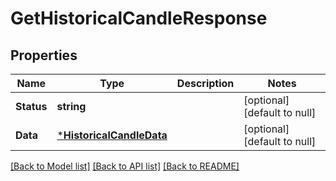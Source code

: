 # GetHistoricalCandleResponse

## Properties
Name | Type | Description | Notes
------------ | ------------- | ------------- | -------------
**Status** | **string** |  | [optional] [default to null]
**Data** | [***HistoricalCandleData**](HistoricalCandleData.md) |  | [optional] [default to null]

[[Back to Model list]](../README.md#documentation-for-models) [[Back to API list]](../README.md#documentation-for-api-endpoints) [[Back to README]](../README.md)

